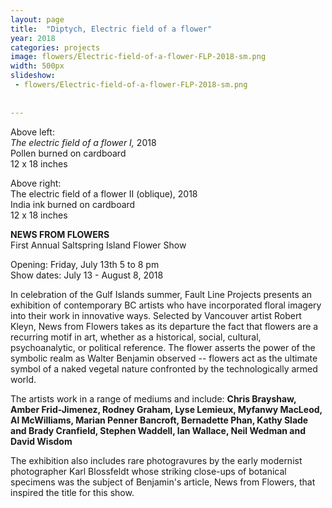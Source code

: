 ```yaml
---
layout: page
title:  "Diptych, Electric field of a flower"
year: 2018
categories: projects
image: flowers/Electric-field-of-a-flower-FLP-2018-sm.png 
width: 500px
slideshow:
 - flowers/Electric-field-of-a-flower-FLP-2018-sm.png
 
 
---
```


Above left:<br/>
*The electric field of a flower I,* 2018<br/>
Pollen burned on cardboard<br/>
12 x 18 inches

Above right:<br/>
The electric field of a flower II (oblique), 2018<br/>
India ink burned on cardboard<br/>
12 x 18 inches



**NEWS FROM FLOWERS**<br/>
First Annual Saltspring Island Flower Show

Opening: Friday, July 13th 5 to 8 pm<br/>
Show dates: July 13 - August 8, 2018

In celebration of the Gulf Islands summer, Fault Line Projects presents an exhibition of contemporary BC artists who have incorporated floral imagery into their work in innovative ways. Selected by Vancouver artist Robert Kleyn, News from Flowers takes as its departure the fact that flowers are a recurring motif in art, whether as a historical, social, cultural, psychoanalytic, or political reference. The flower asserts the power of the symbolic realm as Walter Benjamin observed -- flowers act as the ultimate symbol of a naked vegetal nature confronted by the technologically armed world.


The artists work in a range of mediums and include: **Chris Brayshaw, Amber Frid-Jimenez, Rodney Graham, Lyse Lemieux, Myfanwy MacLeod, Al McWilliams, Marian Penner Bancroft, Bernadette Phan, Kathy Slade and Brady Cranfield, Stephen Waddell, Ian Wallace, Neil Wedman and David Wisdom**


The exhibition also includes rare photogravures by the early modernist photographer Karl Blossfeldt whose striking close-ups of botanical specimens was the subject of Benjamin's article, News from Flowers, that inspired the title for this show. 


